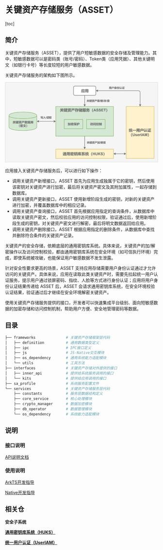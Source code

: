 # 关键资产存储服务（ASSET）

[toc]

## 简介

关键资产存储服务（ASSET），提供了用户短敏感数据的安全存储及管理能力。其中，短敏感数据可以是密码类（账号/密码）、Token类（应用凭据）、其他关键明文（如银行卡号）等长度较短的用户敏感数据。

关键资产存储服务的架构如下图所示。

![ASSET架构图](figures/asset_architecture.png)

应用接入关键资产存储服务后，可以进行如下操作：

- 调用关键资产新增接口，ASSET 首先为应用生成独属于它的密钥，然后使用该密钥对关键资产进行加密，最后将关键资产密文及其附加属性，一起存储到数据库。
- 调用关键资产更新接口，ASSET 使用新增阶段生成的密钥，对新的关键资产进行加密，并覆盖数据库中的相应记录。
- 调用关键资产查询接口，ASSET 首先根据应用指定的查询条件，从数据库中读取关键资产密文，然后校验应用的访问控制权限，验证通过后，使用新增阶段生成的密钥，对关键资产密文进行解密，最后将明文数据返回给应用。
- 调用关键资产删除接口，ASSET 根据应用指定的删除条件，从数据库中查找并删除符合条件的关键资产记录。

关键资产的安全存储，依赖底层的通用密钥库系统。具体来说，关键资产的加/解密操作以及访问控制校验，都由通用密钥库系统在安全环境（如可信执行环境）完成，即使系统被攻破，也能保证用户敏感数据不发生泄露。

针对安全性要求更高的场景，ASSET 支持应用存储需要用户身份认证通过才允许访问的关键资产。具体来说，应用在读取此类关键资产时，需要先拉起统一用户认证服务，提示用户通过锁屏密码、指纹、人脸等方式进行身份认证；应用将用户身份认证结果传递给 ASSET 后，ASSET 会请求通用密钥库系统，在安全环境校验认证结果，验证通过后才继续在安全环境解密关键资产。

使用关键资产存储服务提供的接口，开发者可以快速集成平台级别、面向短敏感数据的加密存储和访问控制机制，帮助用户方便、安全地管理密码等数据。

## 目录

```bash
├── frameworks              # 关键资产存储框架层代码
│   ├── definition          # 通用数据类型定义
│   ├── ipc                 # IPC接口定义
│   ├── js                  # JS-Native交互模块
│   ├── os_dependency       # 通用系统能力适配模块
│   └── utils               # 工具方法
├── interfaces              # 关键资产存储对外提供的接口
│   ├── inner_api           # 提供给系统服务调用的接口
│   └── kits                # 提供给应用调用的接口
├── sa_profile              # 系统服务配置文件
└── services                # 关键资产存储服务层代码
    ├── constants           # 服务层数据结构定义
    ├── core_service        # 核心处理模块
    ├── crypto_manager      # 数据加密模块
    ├── db_operator         # 数据管理模块
    └── os_dependency       # 系统能力适配模块
```

## 说明
### 接口说明

[API说明文档](./docs/js-apis-asset.md)

### 使用说明

[ArkTS开发指导](./docs/asset-js-guidelines.md)

[Native开发指导](./docs/asset-native-guidelines.md)

## 相关仓
**安全子系统**

**[通用密钥库系统（HUKS）](https://gitee.com/openharmony/security_huks)**

**[统一用户认证（UserIAM）](https://gitee.com/openharmony/useriam_user_auth_framework)**

